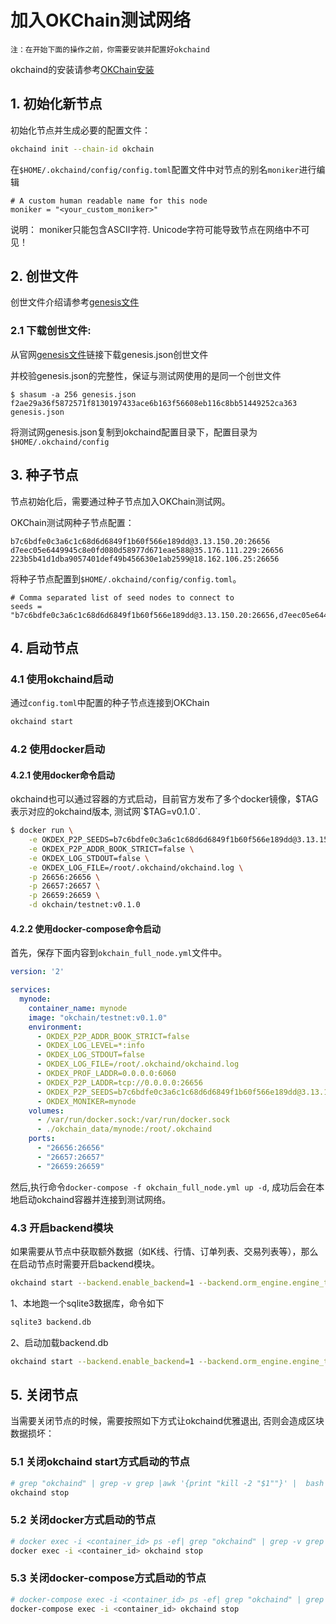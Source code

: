 
# 加入OKChain测试网络

```
注：在开始下面的操作之前，你需要安装并配置好okchaind
```
okchaind的安装请参考[OKChain安装](install.html##OKChain安装)

## 1. 初始化新节点

初始化节点并生成必要的配置文件：
```bash
okchaind init --chain-id okchain 
```

在`$HOME/.okchaind/config/config.toml`配置文件中对节点的别名`moniker`进行编辑
```
# A custom human readable name for this node
moniker = "<your_custom_moniker>"
```
说明：
moniker只能包含ASCII字符. Unicode字符可能导致节点在网络中不可见！


## 2. 创世文件

创世文件介绍请参考[genesis文件](genesis.md)

### 2.1 下载创世文件:

从官网[genesis文件](https://github.com/okex/okchain-binaries/blob/master/genesis.json)链接下载genesis.json创世文件

并校验genesis.json的完整性，保证与测试网使用的是同一个创世文件
```
$ shasum -a 256 genesis.json
f2ae29a36f5872571f8130197433ace6b163f56608eb116c8bb51449252ca363 genesis.json
```
将测试网genesis.json复制到okchaind配置目录下，配置目录为`$HOME/.okchaind/config`

## 3. 种子节点

节点初始化后，需要通过种子节点加入OKChain测试网。

OKChain测试网种子节点配置：
```
b7c6bdfe0c3a6c1c68d6d6849f1b60f566e189dd@3.13.150.20:26656
d7eec05e6449945c8e0fd080d58977d671eae588@35.176.111.229:26656
223b5b41d1dba9057401def49b456630e1ab2599@18.162.106.25:26656
```
将种子节点配置到`$HOME/.okchaind/config/config.toml`。
```
# Comma separated list of seed nodes to connect to
seeds = "b7c6bdfe0c3a6c1c68d6d6849f1b60f566e189dd@3.13.150.20:26656,d7eec05e6449945c8e0fd080d58977d671eae588@35.176.111.229:26656,223b5b41d1dba9057401def49b456630e1ab2599@18.162.106.25:26656"

```

## 4. 启动节点

### 4.1 使用okchaind启动

通过`config.toml`中配置的种子节点连接到OKChain
```bash
okchaind start 
```


### 4.2 使用docker启动

#### 4.2.1 使用docker命令启动

okchaind也可以通过容器的方式启动，目前官方发布了多个docker镜像，$TAG表示对应的okchaind版本, 测试网`$TAG=v0.1.0`.
```bash
$ docker run \
    -e OKDEX_P2P_SEEDS=b7c6bdfe0c3a6c1c68d6d6849f1b60f566e189dd@3.13.150.20:26656,d7eec05e6449945c8e0fd080d58977d671eae588@35.176.111.229:26656,223b5b41d1dba9057401def49b456630e1ab2599@18.162.106.25:26656 \
    -e OKDEX_P2P_ADDR_BOOK_STRICT=false \
    -e OKDEX_LOG_STDOUT=false \
    -e OKDEX_LOG_FILE=/root/.okchaind/okchaind.log \
    -p 26656:26656 \
    -p 26657:26657 \
    -p 26659:26659 \
    -d okchain/testnet:v0.1.0
```
#### 4.2.2 使用docker-compose命令启动

首先，保存下面内容到`okchain_full_node.yml`文件中。
```yml
version: '2'

services:
  mynode:
    container_name: mynode
    image: "okchain/testnet:v0.1.0"
    environment:
      - OKDEX_P2P_ADDR_BOOK_STRICT=false
      - OKDEX_LOG_LEVEL=*:info
      - OKDEX_LOG_STDOUT=false
      - OKDEX_LOG_FILE=/root/.okchaind/okchaind.log
      - OKDEX_PROF_LADDR=0.0.0.0:6060
      - OKDEX_P2P_LADDR=tcp://0.0.0.0:26656
      - OKDEX_P2P_SEEDS=b7c6bdfe0c3a6c1c68d6d6849f1b60f566e189dd@3.13.150.20:26656,d7eec05e6449945c8e0fd080d58977d671eae588@35.176.111.229:26656,223b5b41d1dba9057401def49b456630e1ab2599@18.162.106.25:26656
      - OKDEX_MONIKER=mynode
    volumes:
      - /var/run/docker.sock:/var/run/docker.sock
      - ./okchain_data/mynode:/root/.okchaind
    ports:
      - "26656:26656"
      - "26657:26657"
      - "26659:26659"
```
然后,执行命令`docker-compose -f okchain_full_node.yml up -d`, 成功后会在本地启动okchaind容器并连接到测试网络。


### 4.3 开启backend模块

如果需要从节点中获取额外数据（如K线、行情、订单列表、交易列表等），那么在启动节点时需要开启backend模块。  
```bash
okchaind start --backend.enable_backend=1 --backend.orm_engine.engine_type=sqlite3 --backend.orm_engine.connect_str=$db_filepath
```
1、本地跑一个sqlite3数据库，命令如下  
```bash
sqlite3 backend.db 
``` 
2、启动加载backend.db  
```bash
okchaind start --backend.enable_backend=1 --backend.orm_engine.engine_type=sqlite3 --backend.orm_engine.connect_str=/root/backend.db
```


## 5. 关闭节点

当需要关闭节点的时候，需要按照如下方式让okchaind优雅退出, 否则会造成区块数据损坏：

### 5.1 关闭okchaind start方式启动的节点

```bash
# grep "okchaind" | grep -v grep |awk '{print "kill -2 "$1""}' |  bash
okchaind stop
```

### 5.2 关闭docker方式启动的节点

```bash
# docker exec -i <container_id> ps -ef| grep "okchaind" | grep -v grep |awk '{print "kill -2 "$1""}' | docker exec -i <container_id> /bin/bash
docker exec -i <container_id> okchaind stop
```

### 5.3 关闭docker-compose方式启动的节点

```bash
# docker-compose exec -i <container_id> ps -ef| grep "okchaind" | grep -v grep |awk '{print "kill -2 "$1""}' | docker-compose exec -i <container_id> /bin/bash
docker-compose exec -i <container_id> okchaind stop
```
